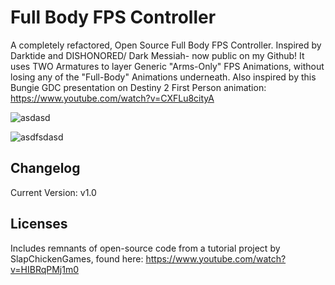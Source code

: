 # Full Body FPS Controller
A completely refactored, Open Source Full Body FPS Controller.  Inspired by Darktide and DISHONORED/ Dark Messiah- now public on my Github!  It uses TWO Armatures to layer Generic "Arms-Only" FPS Animations, without losing any of the "Full-Body" Animations underneath.
Also inspired by this Bungie GDC presentation on Destiny 2 First Person animation:
https://www.youtube.com/watch?v=CXFLu8cityA

![asdasd](https://github.com/TCKingCeryn/Full-Body-FPS-Controller/assets/128671881/f0c586f4-968d-4f0b-b8bf-5429ef28cf06)

![asdfsdasd](https://github.com/TCKingCeryn/Full-Body-FPS-Controller/assets/128671881/7cd5ca30-3a48-473d-80da-4c8bfd7ac199)


## Changelog
Current Version: v1.0

## Licenses
Includes remnants of open-source code from a tutorial project by SlapChickenGames, found here: https://www.youtube.com/watch?v=HIBRqPMj1m0
